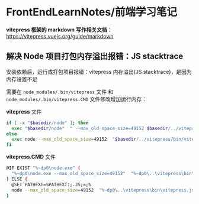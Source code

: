 # FrontEndLearnNotes/前端学习笔记

**vitepress 框架的 markdown 写作相关文档**：<https://vitepress.vuejs.org/guide/markdown>

## 解决 Node 项目打包内存溢出报错：JS stacktrace

安装依赖后，运行或打包项目报错：vitepress 内存溢出(JS stacktrace)，是因为内存设置不足

需要在 `node_modules/.bin/vitepress` 文件 和 `node_modules/.bin/vitepress.CMD` 文件修改增加运行内存：

**vitepress** 文件

```bash
if [ -x "$basedir/node" ]; then
  exec "$basedir/node"  " --max_old_space_size=49152 $basedir/../vitepress/bin/vitepress.js" "$@"
else
  exec node --max_old_space_size=49152  "$basedir/../vitepress/bin/vitepress.js" "$@"
fi
```

**vitepress.CMD** 文件

```bash
@IF EXIST "%~dp0\node.exe" (
  "%~dp0\node.exe --max_old_space_size=49152"  "%~dp0\..\vitepress\bin\vitepress.js" %*
) ELSE (
  @SET PATHEXT=%PATHEXT:;.JS;=;%
  node --max_old_space_size=49152  "%~dp0\..\vitepress\bin\vitepress.js" %*
)
```
